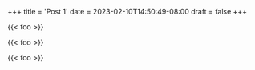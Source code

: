 +++
title = 'Post 1'
date = 2023-02-10T14:50:49-08:00
draft = false
+++

{{< foo >}}

{{< foo >}}

{{< foo >}}
